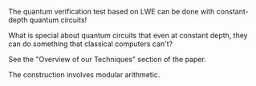 The quantum verification test based on LWE can be done with constant-depth quantum circuits!

What is special about quantum circuits that even at constant depth, they can do something that classical computers can't?

See the "Overview of our Techniques" section of the paper.

The construction involves modular arithmetic.
